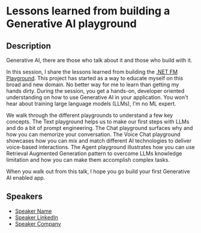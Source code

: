 # Lessons learned from building a Generative AI playground

## Description

Generative AI, there are those who talk about it and those who build with it. 

In this session, I share the lessons learned from building the [.NET FM Playground](https://github.com/build-on-aws/dotnet-fm-playground). This project has started as a way to educate myself on this broad and new domain. No better way for me to learn than getting my hands dirty. During the session, you get a hands-on, developer oriented understanding on how to use Generative AI in your application. You won't hear about training large language models (LLMs), I'm no ML expert.

We walk through the different playgrounds to understand a few key concepts. The Text playground helps us to make our first steps with LLMs and do a bit of prompt engineering. The Chat playground surfaces why and how you can memorize your conversation. The Voice Chat playground showcases how you can mix and match different AI technologies to deliver voice-based interactions. The Agent playground illustrates how you can use Retrieval Augmented Generation pattern to overcome LLMs knowledge limitation and how you can make them accomplish complex tasks.

When you walk out from this talk, I hope you go build your first Generative AI enabled app.

## Speakers

- [Speaker Name](https://x.com/speaker_x_handle)
- [Speaker LinkedIn](https://linkedin.com/in/speaker_linkedin_handle)
- [Speaker Company](https://speaker_company_url)

